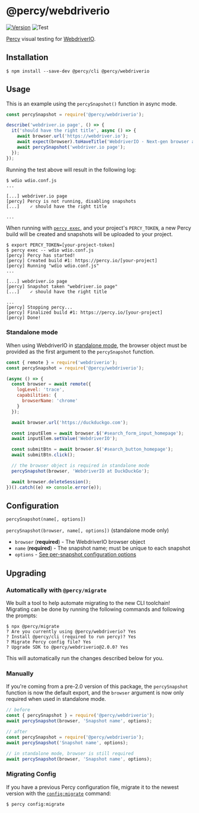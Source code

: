 # @percy/webdriverio

[![Version](https://img.shields.io/npm/v/@percy/webdriverio.svg)](https://www.npmjs.com/package/@percy/webdriverio)
![Test](https://github.com/percy/percy-webdriverio/workflows/Test/badge.svg)

[Percy](https://percy.io) visual testing for [WebdriverIO](http://webdriver.io/).

## Installation

```sh-session
$ npm install --save-dev @percy/cli @percy/webdriverio
```
## Usage

This is an example using the `percySnapshot()` function in async mode.

```javascript
const percySnapshot = require('@percy/webdriverio');

describe('webdriver.io page', () => {
  it('should have the right title', async () => {
    await browser.url('https://webdriver.io');
    await expect(browser).toHaveTitle('WebdriverIO · Next-gen browser and mobile automation test framework for Node.js');
    await percySnapshot('webdriver.io page');
  });
});
```

Running the test above will result in the following log:

```sh-session
$ wdio wdio.conf.js
...

[...] webdriver.io page
[percy] Percy is not running, disabling snapshots
[...]    ✓ should have the right title

...
```

When running with [`percy
exec`](https://github.com/percy/cli/tree/master/packages/cli-exec#percy-exec), and your project's
`PERCY_TOKEN`, a new Percy build will be created and snapshots will be uploaded to your project.

```sh-session
$ export PERCY_TOKEN=[your-project-token]
$ percy exec -- wdio wdio.conf.js
[percy] Percy has started!
[percy] Created build #1: https://percy.io/[your-project]
[percy] Running "wdio wdio.conf.js"
...

[...] webdriver.io page
[percy] Snapshot taken "webdriver.io page"
[...]    ✓ should have the right title

...
[percy] Stopping percy...
[percy] Finalized build #1: https://percy.io/[your-project]
[percy] Done!
```

### Standalone mode

When using WebdriverIO in [standalone mode](https://webdriver.io/docs/setuptypes.html), the browser
object must be provided as the first argument to the `percySnapshot` function.

```javascript
const { remote } = require('webdriverio');
const percySnapshot = require('@percy/webdriverio');

(async () => {
  const browser = await remote({
    logLevel: 'trace',
    capabilities: {
      browserName: 'chrome'
    }
  });

  await browser.url('https://duckduckgo.com');

  const inputElem = await browser.$('#search_form_input_homepage');
  await inputElem.setValue('WebdriverIO');

  const submitBtn = await browser.$('#search_button_homepage');
  await submitBtn.click();

  // the browser object is required in standalone mode
  percySnapshot(browser, 'WebdriverIO at DuckDuckGo');

  await browser.deleteSession();
})().catch((e) => console.error(e));
```

## Configuration

`percySnapshot(name[, options])`

`percySnapshot(browser, name[, options])` (standalone mode only)

- `browser` (**required**) - The WebdriverIO browser object
- `name` (**required**) - The snapshot name; must be unique to each snapshot
- `options` - [See per-snapshot configuration options](https://www.browserstack.com/docs/percy/take-percy-snapshots/overview#per-snapshot-configuration)

## Upgrading

### Automatically with `@percy/migrate`

We built a tool to help automate migrating to the new CLI toolchain! Migrating
can be done by running the following commands and following the prompts:

``` shell
$ npx @percy/migrate
? Are you currently using @percy/webdriverio? Yes
? Install @percy/cli (required to run percy)? Yes
? Migrate Percy config file? Yes
? Upgrade SDK to @percy/webdriverio@2.0.0? Yes
```

This will automatically run the changes described below for you.

### Manually

If you're coming from a pre-2.0 version of this package, the `percySnapshot` function is now the default 
export, and the `browser` argument is now only required when used in standalone mode.

```javascript
// before 
const { percySnapshot } = require('@percy/webdriverio');
await percySnapshot(browser, 'Snapshot name', options);

// after
const percySnapshot = require('@percy/webdriverio');
await percySnapshot('Snapshot name', options);

// in standalone mode, browser is still required
await percySnapshot(browser, 'Snapshot name', options);
```

### Migrating Config

If you have a previous Percy configuration file, migrate it to the newest version with the
[`config:migrate`](https://github.com/percy/cli/tree/master/packages/cli-config#percy-configmigrate-filepath-output) command:

```sh-session
$ percy config:migrate
```
